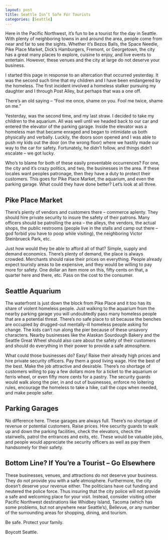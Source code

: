 ```yaml
---
layout: post
title: Seattle Isn’t Safe For Tourists
categories: [Seattle]
---
```


Here in the Pacific Northwest, it’s fun to be a tourist for the day in Seattle. With plenty of neighboring towns in and around the area, people come from near and far to see the sights. Whether it’s Bezos Balls, the Space Needle, Pike Place Market, Dick’s Hamburgers, Fremont, or Georgetown, the city has a great many places to explore, cuisine to enjoy, and live events to entertain. However, these venues and the city at large do not deserve your business.

I started this page in response to an altercation that occurred yesterday. It was the second such time that my children and I have been endangered by the homeless. The first incident involved a homeless stalker pursuing my daughter and I through Post Alley, but perhaps that was a one off.

There’s an old saying – “Fool me once, shame on you. Fool me twice, shame on me.”

Yesterday, was the second time, and my last straw. I decided to take my children to the aquarium. All was well until we headed back to our car and entered the elevator of the parking garage. Inside the elevator was a homeless man that became enraged and began to intimidate us both physically and verbally. Luckily, the doors soon opened and I was able to push my kids out the door (on the wrong floor) where we hastily made our way to the car for safety. Fortunately, he didn’t follow, and things didn’t escalate – we got lucky.

Who’s to blame for both of these easily preventable occurrences? For one, the city and it’s crazy politics, and two, the businesses in the area. If these locales want peoples patronage, then they have a duty to protect their customers. This goes for Pike Place Market, the aquarium, and even the parking garage. What could they have done better? Let’s look at all three.

## Pike Place Market
There’s plenty of vendors and customers there – commerce aplenty. They should hire private security to insure the safety of their patrons. Many officers should be patrolling the area – the alleys, the vendors, the actual shops, the public restrooms (people live in the stalls and camp out there – god forbid you have to poop while visiting), the neighboring Victor Steinbrueck Park, etc.

Just how would they be able to afford all of that? Simple, supply and demand economics. There’s plenty of demand, the place is always crowded. Merchants should raise their prices on everything. People already expect touristy areas to be expensive, and they would be willing to pay more for safety. One dollar an item more on this, fifty cents on that, a quarter here and there, etc. Pass on the cost to the consumer.

## Seattle Aquarium
The waterfront is just down the block from Pike Place and it too has its share of violent homeless people. Just walking to the aquarium from the nearby parking garage you will undoubtedly pass many homeless people that are a potential threat. There’s no safe place to sit because the benches are occupied by drugged-out mentally-ill homeless people asking for change. The kids can’t run along the pier because of these unsavory characters. Nearby businesses like the Alaskan Sourdough Bakery and the Seattle Great Wheel should also care about the safety of their customers and should do everything in their power to provide a safe atmosphere.

What could those businesses do? Easy! Raise their already high prices and hire private security officers. Pay them a good living wage. Hire the best of the best. Make the job attractive and desirable. There’s no shortage of customers willing to pay a few dollars more for a ticket to the aquarium or ferris wheel, or even fifty more cents for a pastry. The security guards would walk along the pier, in and out of businesses, enforce no loitering rules, encourage the homeless to take a hike, call the cops when needed, and make people safer.

## Parking Garages
No difference here. These garages are always full. There’s no shortage of revenue or potential customers. Raise prices. Hire security guards to walk up and down the parking facilities, check the elevators, check the stairwells, patrol the entrances and exits, etc. These would be valuable jobs, and people would appreciate the security officers as well as pay them handsomely for their safety.

## Bottom Line? If You’re a Tourist – Go Elsewhere
These businesses, venues, and attractions do not deserve your business. They do not provide you with a safe atmosphere. Furthermore, the city doesn’t deserve your revenue either. The politicians have cut funding and neutered the police force. Thus insuring that the city police will not provide a safe and welcoming place for your visit. Instead, consider visiting other Pacific Northwest destinations like Whidbey Island, Tacoma (which has some problems, but not anywhere near Seattle’s), Bellevue, or any number of the surrounding areas for shopping, dining, and tourism.

Be safe. Protect your family.

Boycott Seattle.
